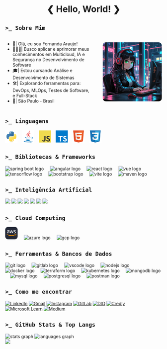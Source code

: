 
<h1 align="center"> ❮ Hello, World! ❯ </h1>

## `>_ Sobre Mim`
<div style="display: flex; align-items: center; justify-content: space-between;">
  <div style="flex: 1;">
    <ul>
      <li>👋| Olá, eu sou Fernanda Araujo!</li>
      <li>👩🏻‍💻| Busco aplicar e aprimorar meus conhecimentos em Multicloud, IA e Segurança no Desenvolvimento de Software</li>
      <li>🎓| Estou cursando Análise e Desenvolvimento de Sistemas</li>
      <li>🛠️| Explorando ferramentas para: DevOps, MLOps, Testes de Software, e Full-Stack</li>
      <li>📍| São Paulo - Brasil</li>
    </ul>
  </div>
  <div>
    <img src="Img/img03.jpg" alt="Imagem 02" style="width: 190px; border-radius: 10px; margin-left: 40px;" />
  </div>
</div>


##  `>_ Linguagens` 
<div align="left">
  <p>
    <img src="https://raw.githubusercontent.com/devicons/devicon/master/icons/python/python-original.svg" width="40" height="40"/>
    <img src="https://raw.githubusercontent.com/devicons/devicon/master/icons/java/java-original.svg" width="40" height="40" style="margin-left: 10px"/>
    <img src="https://raw.githubusercontent.com/devicons/devicon/master/icons/javascript/javascript-original.svg" width="40" height="40" style="margin-left: 10px"/>
    <img src="https://raw.githubusercontent.com/devicons/devicon/master/icons/typescript/typescript-original.svg" width="40" height="40" style="margin-left: 10px"/>
    <img src="https://raw.githubusercontent.com/devicons/devicon/master/icons/html5/html5-original.svg" width="40" height="40" style="margin-left: 10px"/>
    <img src="https://raw.githubusercontent.com/devicons/devicon/master/icons/css3/css3-original.svg" width="40" height="40" style="margin-left: 10px"/>
  </p>
</div>



## `>_ Bibliotecas & Frameworks`
<div align="left">
  <img src="https://cdn.jsdelivr.net/gh/devicons/devicon/icons/spring/spring-original.svg" height="40" alt="spring boot logo" />
  <img width="12" />
  <img src="https://cdn.jsdelivr.net/gh/devicons/devicon/icons/angularjs/angularjs-original.svg" height="40" alt="angular logo" />
  <img width="12" />
  <img src="https://cdn.jsdelivr.net/gh/devicons/devicon/icons/react/react-original.svg" height="40" alt="react logo" />
  <img width="12" />
  <img src="https://cdn.jsdelivr.net/gh/devicons/devicon/icons/vuejs/vuejs-original.svg" height="40" alt="vue logo" />
  <img width="12" />
  <img src="https://cdn.jsdelivr.net/gh/devicons/devicon/icons/tensorflow/tensorflow-original.svg" height="40" alt="tensorflow logo" />
  <img width="12" />
  <img src="https://cdn.jsdelivr.net/gh/devicons/devicon/icons/bootstrap/bootstrap-original.svg" height="40" alt="bootstrap logo" />
  <img width="12" />
  <img src="https://cdn.jsdelivr.net/gh/devicons/devicon/icons/vite/vite-original.svg" height="40" alt="vite logo" />
  <img width="12" />
  <img src="https://cdn.jsdelivr.net/gh/devicons/devicon/icons/maven/maven-original.svg" height="40" alt="maven logo" />
</div>



## `>_ Inteligência Artificial`  
<div align="left">
  <img src="https://img.shields.io/badge/IoT-9370DB?style=for-the-badge&logoColor=white" />
  <img src="https://img.shields.io/badge/Machine%20Learning-9370DB?style=for-the-badge&logoColor=white" />
  <img src="https://img.shields.io/badge/Deep%20Learning-9370DB?style=for-the-badge&logoColor=white" />
  <img src="https://img.shields.io/badge/Reconhecimento%20Facial-9370DB?style=for-the-badge&logoColor=white" />
  <img src="https://img.shields.io/badge/LLMs-9370DB?style=for-the-badge&logoColor=white" />
  <img src="https://img.shields.io/badge/Redes%20Neurais-9370DB?style=for-the-badge&logoColor=white" />
  <img src="https://img.shields.io/badge/NLP-9370DB?style=for-the-badge&logoColor=white" />
</div>


## `>_ Cloud Computing`
<div align="left">
  <img src="https://raw.githubusercontent.com/tandpfun/skill-icons/main/icons/AWS-Dark.svg" height="40" alt="aws logo" />
  <img width="12" />
  <img src="https://cdn.jsdelivr.net/gh/devicons/devicon/icons/azure/azure-original.svg" height="35" alt="azure logo" />
  <img width="12" />
  <img src="https://cdn.jsdelivr.net/gh/devicons/devicon/icons/googlecloud/googlecloud-original.svg" height="40" alt="gcp logo" />
</div>


## `>_ Ferramentas & Bancos de Dados`
<div align="left">
  <img src="https://cdn.jsdelivr.net/gh/devicons/devicon/icons/git/git-original.svg" height="40" alt="git logo" />
  <img width="12" />
  <img src="https://cdn.jsdelivr.net/gh/devicons/devicon/icons/gitlab/gitlab-original.svg" height="40" alt="gitlab logo" />
  <img width="12" />
  <img src="https://cdn.jsdelivr.net/gh/devicons/devicon/icons/vscode/vscode-original.svg" height="40" alt="vscode logo" />
  <img width="12" />
  <img src="https://cdn.jsdelivr.net/gh/devicons/devicon/icons/nodejs/nodejs-original.svg" height="40" alt="nodejs logo" />
  <img width="12" />
  <img src="https://cdn.jsdelivr.net/gh/devicons/devicon/icons/docker/docker-original.svg" height="40" alt="docker logo" />
  <img width="12" />
  <img src="https://cdn.jsdelivr.net/gh/devicons/devicon/icons/terraform/terraform-original.svg" height="40" alt="terraform logo" />
  <img width="12" />
  <img src="https://cdn.simpleicons.org/kubernetes/326CE5" height="40" alt="kubernetes logo" />
  <img width="12" />
  <img src="https://cdn.jsdelivr.net/gh/devicons/devicon/icons/mongodb/mongodb-original.svg" height="40" alt="mongodb logo" />
  <img width="12" />
  <img src="https://cdn.jsdelivr.net/gh/devicons/devicon/icons/mysql/mysql-original.svg" height="40" alt="mysql logo" />
  <img width="12" />
  <img src="https://cdn.jsdelivr.net/gh/devicons/devicon/icons/postgresql/postgresql-original.svg" height="40" alt="postgresql logo" />
  <img width="12" />
  <img src="https://cdn.simpleicons.org/postman/FF6C37" height="40" alt="postman logo" />
</div>



## `>_ Como me encontrar`

[![LinkedIn](https://img.shields.io/badge/LinkedIn-001F3F?style=for-the-badge&logo=linkedin&logoColor=white)](https://www.linkedin.com/in/fernanda-araujo-dev/)
[![Gmail](https://img.shields.io/badge/Gmail-001F3F?style=for-the-badge&logo=gmail&logoColor=white)](mailto:xfernandaaraujo@gmail.com)
[![Instagram](https://img.shields.io/badge/Instagram-001F3F?style=for-the-badge&logo=instagram&logoColor=white)](https://www.instagram.com/AraujoTech1)
[![GitLab](https://img.shields.io/badge/GitLab-001F3F?style=for-the-badge&logo=gitlab&logoColor=white)](https://gitlab.com/xfernandaaraujo)
[![DIO](https://img.shields.io/badge/DIO-001F3F?style=for-the-badge&logo=codeforces&logoColor=white)](https://www.dio.me/users/xfernandaaraujo)
[![Credly](https://img.shields.io/badge/Credly-001F3F?style=for-the-badge&logo=acclaim&logoColor=white)](https://www.credly.com/users/fernandaaraujo1)
[![Microsoft Learn](https://img.shields.io/badge/Microsoft_Learn-001F3F?style=for-the-badge&logo=microsoft&logoColor=white)](https://learn.microsoft.com/en-us/users/fernandaaraujo-0696/?tab=credentials-tab)
[![Medium](https://img.shields.io/badge/Medium-001F3F?style=for-the-badge&logo=medium&logoColor=white)](https://medium.com/@nandaaraujo)

## `>_ GitHub Stats & Top Langs` 

<div align="left">
  <img src="https://github-readme-stats.vercel.app/api?username=AraujoTech1&hide_title=false&hide_rank=false&show_icons=true&include_all_commits=true&count_private=true&disable_animations=false&theme=midnight-purple&locale=en&hide_border=false&order=1&custom_title=GitHub%20Stats" height="150" alt="stats graph"  />
  <img src="https://github-readme-stats.vercel.app/api/top-langs?username=AraujoTech1&locale=en&hide_title=false&layout=compact&card_width=320&langs_count=5&theme=midnight-purple&hide_border=false&order=2" height="150" alt="languages graph"  />
</div>


<img src="https://camo.githubusercontent.com/100f9ff90e206d59a4d8773be33c36be07ae69e9e8727fcd6fbfd4311f8409c0/68747470733a2f2f63617073756c652d72656e6465722e76657263656c2e6170702f6170693f747970653d776176696e67266865696768743d31303026636f6c6f723d6772616469656e742673656374696f6e3d666f6f74657226726576657273616c3d66616c7365267465787442673d66616c736526666f6e74416c69676e3d353026726f746174653d2d31" />

